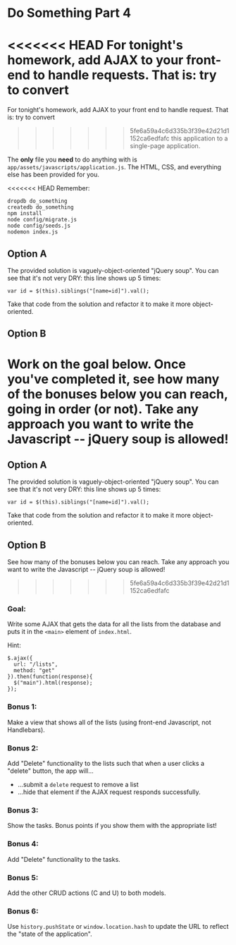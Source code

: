 # Do Something Part 4

<<<<<<< HEAD
For tonight's homework, add AJAX to your front-end to handle requests. That is: try to convert
=======
For tonight's homework, add AJAX to your front end to handle request. That is: try to convert
>>>>>>> 5fe6a59a4c6d335b3f39e42d21d1152ca6edfafc
this application to a single-page application.

The **only** file you **need** to do anything with is `app/assets/javascripts/application.js`. The HTML, CSS, and everything else has been provided for you.

<<<<<<< HEAD
Remember:

```
dropdb do_something
createdb do_something
npm install
node config/migrate.js
node config/seeds.js
nodemon index.js
```

## Option A

The provided solution is vaguely-object-oriented "jQuery soup". You can see that it's not very DRY: this line shows up 5 times:

```
var id = $(this).siblings("[name=id]").val();
```

Take that code from the solution and refactor it to make it more object-oriented.

## Option B

Work on the goal below. Once you've completed it, see how many of the bonuses below you can reach, going in order (or not). Take any approach you want to write the Javascript -- jQuery soup is allowed!
=======
## Option A

The provided solution is vaguely-object-oriented "jQuery soup". You can see that it's not very DRY: this line shows up 5 times:

```
var id = $(this).siblings("[name=id]").val();
```

Take that code from the solution and refactor it to make it more object-oriented.

## Option B

See how many of the bonuses below you can reach. Take any approach you want to write the Javascript -- jQuery soup is allowed!
>>>>>>> 5fe6a59a4c6d335b3f39e42d21d1152ca6edfafc

### Goal:

Write some AJAX that gets the data for all the lists from the database and puts it in the `<main>` element of `index.html`.

Hint:

```
$.ajax({
  url: "/lists",
  method: "get"
}).then(function(response){
  $("main").html(response);
});
```

### Bonus 1:

Make a view that shows all of the lists (using front-end Javascript, not Handlebars).

### Bonus 2:

Add "Delete" functionality to the lists such that when a user clicks a "delete" button, the app will...
- ...submit a `delete` request to remove a list
- ...hide that element if the AJAX request responds successfully.

### Bonus 3:

Show the tasks. Bonus points if you show them with the appropriate list!

### Bonus 4:

Add "Delete" functionality to the tasks.

### Bonus 5:

Add the other CRUD actions (C and U) to both models.

### Bonus 6:

Use `history.pushState` or `window.location.hash` to update the URL to reflect the "state of the application".
